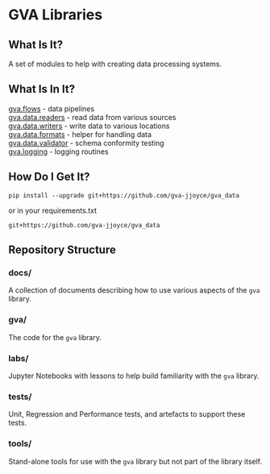 # GVA Libraries

## What Is It?

A set of modules to help with creating data processing systems.

## What Is In It?

[gva.flows](docs/gva.flows.md) - data pipelines   
[gva.data.readers](docs/gva.data.readers.md) - read data from various sources   
[gva.data.writers](docs/gva.data.writers.md) - write data to various locations   
[gva.data.formats](docs/gva.data.formats.md) - helper for handling data   
[gva.data.validator](docs/gva.data.validator.md) - schema conformity testing   
[gva.logging](docs/gva.logging.md) - logging routines    

## How Do I Get It?
~~~
pip install --upgrade git+https://github.com/gva-jjoyce/gva_data
~~~
or in your requirements.txt
~~~
git+https://github.com/gva-jjoyce/gva_data
~~~

## Repository Structure

### docs/

A collection of documents describing how to use various aspects of the `gva` library.

### gva/

The code for the `gva` library.

### labs/

Jupyter Notebooks with lessons to help build familiarity with the `gva` library.

### tests/

Unit, Regression and Performance tests, and artefacts to support these tests.

### tools/

Stand-alone tools for use with the `gva` library but not part of the library itself.
